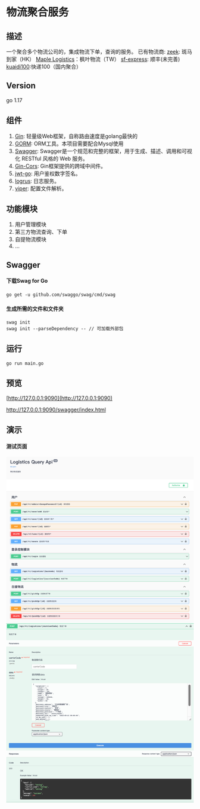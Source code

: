 # 物流聚合服务

## 描述
一个聚合多个物流公司的，集成物流下单，查询的服务。
已有物流商:
[zeek](https://www.zeek.one/hk): 斑马到家（HK）
[Maple Logistics](http://www.25431010.tw/Search.php)：枫叶物流（TW）
[sf-express](https://www.sf-express.com/): 顺丰(未完善)
[kuaidi100](https://www.kuaidi100.com):快递100（国内聚合）

## Version
go 1.17

## 组件
1. [Gin](https://github.com/gin-gonic/gin): 轻量级Web框架，自称路由速度是golang最快的 
2. [GORM](https://gorm.io/index.html): ORM工具。本项目需要配合Mysql使用 
3. [Swagger](https://github.com/swaggo/swag): Swagger是一个规范和完整的框架，用于生成、描述、调用和可视化 RESTful 风格的 Web 服务。
4. [Gin-Cors](https://github.com/gin-contrib/cors): Gin框架提供的跨域中间件。
5. [jwt-go](https://github.com/dgrijalva/jwt-go): 用户鉴权数字签名。
6. [logrus](https://github.com/sirupsen/logrus): 日志服务。
7. [viper](https://github.com/spf13/viper): 配置文件解析。

## 功能模块
1. 用户管理模块
2. 第三方物流查询、下单
3. 自提物流模块
4. ...

## Swagger
#### 下载Swag for Go
```shell
go get -u github.com/swaggo/swag/cmd/swag
```

#### 生成所需的文件和文件夹

```shell
swag init
swag init --parseDependency -- // 可加载外部包
```

## 运行
```shell
go run main.go
```

## 预览
[http://127.0.0.1:9090](http://127.0.0.1:9090)

[http://127.0.0.1:9090/swagger/index.html ](http://127.0.0.1:9090/swagger/index.html )

## 演示
#### 测试页面
![demo1](https://github.com/Mzihao/go-logistics/blob/master/demo/demo.png)
![demo2](https://github.com/Mzihao/go-logistics/blob/master/demo/demo2.png)
